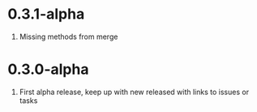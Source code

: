# 0.3.1-alpha
1. Missing methods from merge

# 0.3.0-alpha
1. First alpha release, keep up with new released with links to issues or tasks
